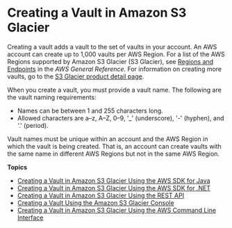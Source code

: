 # Creating a Vault in Amazon S3 Glacier<a name="creating-vaults"></a>

Creating a vault adds a vault to the set of vaults in your account\. An AWS account can create up to 1,000 vaults per AWS Region\. For a list of the AWS Regions supported by Amazon S3 Glacier \(S3 Glacier\), see [Regions and Endpoints](https://docs.aws.amazon.com/general/latest/gr/rande.html#glacier_region) in the *AWS General Reference*\. For information on creating more vaults, go to the [S3 Glacier product detail page](http://aws.amazon.com/glacier)\. 

When you create a vault, you must provide a vault name\. The following are the vault naming requirements: 

 
+  Names can be between 1 and 255 characters long\. 
+ Allowed characters are a–z, A–Z, 0–9, '\_' \(underscore\), '\-' \(hyphen\), and '\.' \(period\)\.

Vault names must be unique within an account and the AWS Region in which the vault is being created\. That is, an account can create vaults with the same name in different AWS Regions but not in the same AWS Region\.  

**Topics**
+ [Creating a Vault in Amazon S3 Glacier Using the AWS SDK for Java](creating-vaults-sdk-java.md)
+ [Creating a Vault in Amazon S3 Glacier Using the AWS SDK for \.NET](creating-vaults-dotnet-sdk.md)
+ [Creating a Vault in Amazon S3 Glacier Using the REST API](creating-vaults-rest-api.md)
+ [Creating a Vault Using the Amazon S3 Glacier Console](creating-vaults-console.md)
+ [Creating a Vault in Amazon S3 Glacier Using the AWS Command Line Interface](creating-vaults-cli.md)